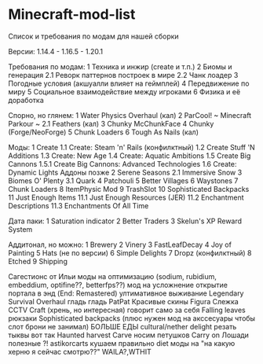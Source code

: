 # Minecraft-mod-list
Список и требования по модам для нашей сборки


Версии:
1.14.4 - 1.16.5 - 1.20.1

Требования по модам:
1 Техника и инжир (create и т.п.)
2 Биомы и генерация
	2.1 Реворк паттернов построек в мире
	2.2 Чанк лоадер
3 Погодные условия (акшуалли влияет на геймплей)
4 Передвижение по миру
5 Социальное взаимодействие между игроками
6 Физика и её доработка


Спорно, но глянем:
1 Water Physics Overhaul (кал)
2 ParCool! ~ Minecraft Parkour ~
	2.1 Feathers (кал)
3 Chunky McChunkFace
4 Chunky (Forge/NeoForge)
5 Chunk Loaders
6 Tough As Nails (кал)


Моды:
1 Create
	1.1 Create: Steam 'n' Rails (конфилктный)
	1.2 Create Stuff 'N Additions
	1.3 Create: New Age
	1.4 Create: Aquatic Ambitions
	1.5 Create Big Cannons
		1.5.1 Create Big Cannons: Advanced Technologies
	1.6 Create: Dynamic Lights
	Аддоны позже
2 Serene Seasons
	2.1 Immersive Snow
3 Biomes O' Plenty
	3.1 Quark
4 Patchouli
5 Better Villages
6 Waystones
7 Chunk Loaders
8 ItemPhysic Mod
9 TrashSlot
10 Sophisticated Backpacks
11 Just Enough Items
	11.1 Just Enough Resources (JER)
 	11.2 Enchantment Descriptions
	11.3 Enchantments Of All Time


Дата паки:
1 Saturation indicator
2 Better Traders
3 Skelun's XP Reward System



Аддитонал, но можно:
1 Brewery
2 Vinery
3 FastLeafDecay
4 Joy of Painting
5 Hats (не по версии)
6 Simple Delights
7 Dropz (конфилктный)
8 Etched
9 Shipping

Сагестионс от Ильи
моды на оптимизацию (sodium, rubidium, embeddium, optifine??, betterfps??)
мод на усложнение открытие портала в энд (End: Remastered)
ултимативное выживание Legendary Survival Overhaul
гладь гладь PatPat
Красивые скины Figura
Слежка CCTV Craft (хрень, но интересная)
говорит само за себя Falling leaves
рюкзаки Sophisticated backpacks (плюс нужен мод на акссесуары чтобы слот брони не занимал)
БОЛЬШЕ ЕДЫ cultural/nether delight
резать тыквы вот так Haunted harvest Carve
носим петушков Carry on
Лошади полезные ?! astikorcarts
кушаем правильно diet
моды на "на какую херню я сейчас смотрю??" WAILA?,WTHIT
